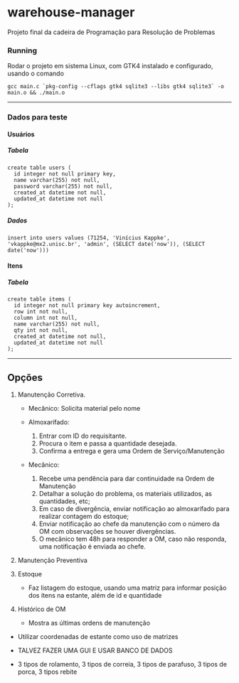 # warehouse-manager

Projeto final da cadeira de Programação para Resolução de Problemas

### Running

Rodar o projeto em sistema Linux, com GTK4 instalado e configurado, usando o comando

    gcc main.c `pkg-config --cflags gtk4 sqlite3 --libs gtk4 sqlite3` -o main.o && ./main.o

---

### Dados para teste

#### Usuários

##### Tabela

    create table users (
      id integer not null primary key,
      name varchar(255) not null,
      password varchar(255) not null,
      created_at datetime not null,
      updated_at datetime not null
    );

##### Dados

    insert into users values (71254, 'Vinícius Kappke', 'vkappke@mx2.unisc.br', 'admin', (SELECT date('now')), (SELECT date('now')))

#### Itens

##### Tabela

    create table items (
      id integer not null primary key autoincrement,
      row int not null,
      column int not null,
      name varchar(255) not null,
      qty int not null,
      created_at datetime not null,
      updated_at datetime not null
    );

---

## Opções

1. Manutenção Corretiva.

   - Mecânico: Solicita material pelo nome
   - Almoxarifado:

     1. Entrar com ID do requisitante.
     2. Procura o item e passa a quantidade desejada.
     3. Confirma a entrega e gera uma Ordem de Serviço/Manutenção

   - Mecânico:
     1. Recebe uma pendência para dar continuidade na Ordem de Manutenção
     2. Detalhar a solução do problema, os materiais utilizados, as quantidades, etc;
     3. Em caso de divergência, enviar notificação ao almoxarifado para realizar contagem do estoque;
     4. Enviar notificação ao chefe da manutenção com o número da OM com observações se houver divergências.
     5. O mecânico tem 48h para responder a OM, caso não responda, uma notificação é enviada ao chefe.

2. Manutenção Preventiva

3. Estoque

   - Faz listagem do estoque, usando uma matriz para informar posição dos itens na estante, além de id e quantidade

4. Histórico de OM
   - Mostra as últimas ordens de manutenção

- Utilizar coordenadas de estante como uso de matrizes

- TALVEZ FAZER UMA GUI E USAR BANCO DE DADOS

- 3 tipos de rolamento, 3 tipos de correia, 3 tipos de parafuso, 3 tipos de porca, 3 tipos rebite
